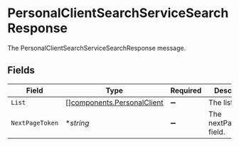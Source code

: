 # PersonalClientSearchServiceSearchResponse

The PersonalClientSearchServiceSearchResponse message.


## Fields

| Field                                                                    | Type                                                                     | Required                                                                 | Description                                                              |
| ------------------------------------------------------------------------ | ------------------------------------------------------------------------ | ------------------------------------------------------------------------ | ------------------------------------------------------------------------ |
| `List`                                                                   | [][components.PersonalClient](../../models/components/personalclient.md) | :heavy_minus_sign:                                                       | The list field.                                                          |
| `NextPageToken`                                                          | **string*                                                                | :heavy_minus_sign:                                                       | The nextPageToken field.                                                 |
